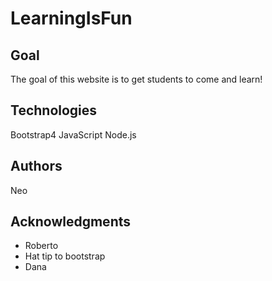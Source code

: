 # LearningIsFun

## Goal
  The goal of this website is to get students to come and learn!
  
## Technologies
  Bootstrap4
  JavaScript
  Node.js
  
## Authors
  Neo

## Acknowledgments

* Roberto
* Hat tip to bootstrap
* Dana
